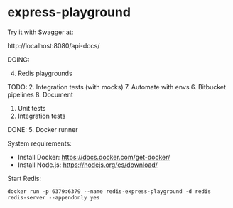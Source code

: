# express-playground

Try it with Swagger at:

http://localhost:8080/api-docs/

DOING:

4. Redis playgrounds

TODO: 2. Integration tests (with mocks) 7. Automate with envs 6. Bitbucket pipelines 8. Document

1. Unit tests
2. Integration tests

DONE: 5. Docker runner

System requirements:

- Install Docker: https://docs.docker.com/get-docker/
- Install Node.js: https://nodejs.org/es/download/

Start Redis:

```
docker run -p 6379:6379 --name redis-express-playground -d redis redis-server --appendonly yes
```
